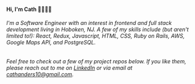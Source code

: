 #### Hi, I'm Cath 👩🏼‍💻👋

###### I'm a Software Engineer with an interest in frontend and full stack development living in Hoboken, NJ. A few of my skills include (but aren't limited to!): React, Redux, Javascript, HTML, CSS, Ruby on Rails, AWS, Google Maps API, and PostgreSQL.

###### Feel free to check out a few of my project repos below. If you like them, please reach out to me on [LinkedIn](https://www.linkedin.com/in/catherineanderson5/) or via email at cathanders10@gmail.com.

<!--
**cathanderson/cathanderson** is a ✨ _special_ ✨ repository because its `README.md` (this file) appears on your GitHub profile.

Here are some ideas to get you started:

- 🔭 I’m currently working on ...
- 🌱 I’m currently learning ...
- 👯 I’m looking to collaborate on ...
- 🤔 I’m looking for help with ...
- 💬 Ask me about ...
- 📫 How to reach me: ...
- 😄 Pronouns: ...
- ⚡ Fun fact: ...
-->

